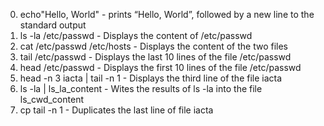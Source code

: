 0. echo"Hello, World" - prints “Hello, World”, followed by a new line to the standard output
2. ls -la /etc/passwd - Displays the content of /etc/passwd
3. cat /etc/passwd /etc/hosts - Displays the content of the two files
4. tail /etc/passwd - Displays the last 10 lines of the file /etc/passwd
5. head /etc/passwd - Displays the first 10 lines of the file /etc/passwd
6. head -n 3 iacta | tail -n 1 - Displays the third line of the file iacta
8. ls -la | ls_la_content - Wites the results of ls -la  into the file ls_cwd_content
9. cp tail -n 1 - Duplicates the last line of file iacta
